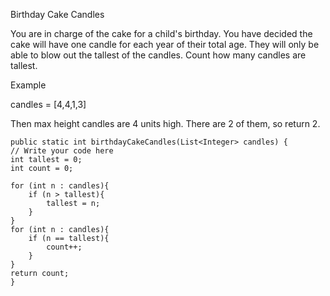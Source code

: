 Birthday Cake Candles

You are in charge of the cake for a child's birthday. You have decided the cake will have one candle for each year of their total age. They will only be able to blow out the tallest of the candles. Count how many candles are tallest.

Example

candles = [4,4,1,3]

Then max height candles are 4 units high. There are 2 of them, so return 2.


    public static int birthdayCakeCandles(List<Integer> candles) {
    // Write your code here
    int tallest = 0;
    int count = 0;

    for (int n : candles){
        if (n > tallest){
            tallest = n;
        }
    }
    for (int n : candles){
        if (n == tallest){
            count++;
        }
    }
    return count;
    }
